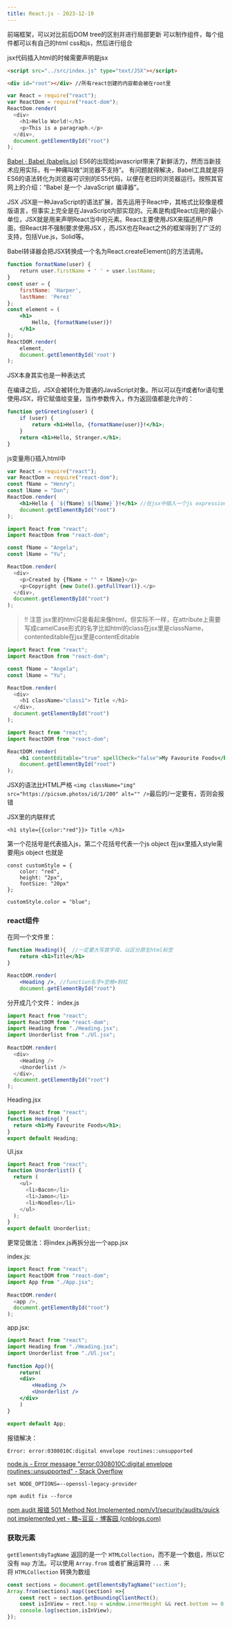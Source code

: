 ```yaml
---
title: React.js - 2023-12-19
---
```


前端框架，可以对比前后DOM tree的区别并进行局部更新
可以制作组件，每个组件都可以有自己的html css和js，然后进行组合

jsx代码插入html的时候需要声明是jsx
```html
<script src="../src/index.js" type="text/JSX"></script>
``` 

```html
<div id="root"></div> //所有react创建的内容都会被在root里
```

```jsx
var React = require("react");
var ReactDom = require("react-dom");
ReactDom.render(
  <div>
    <h1>Hello World!</h1>
    <p>This is a paragraph.</p>
  </div>,
  document.getElementById("root")
);
```

[Babel · Babel (babeljs.io)](https://babeljs.io/)
ES6的出现给javascript带来了新鲜活力，然而当新技术应用实际，有一种痛叫做“浏览器不支持”。
有问题就得解决，Babel工具就是将ES6的语法转化为浏览器可识别的ES5代码，以便在老旧的浏览器运行。按照其官网上的介绍：“Babel 是一个 JavaScript 编译器”。

JSX
JSX是一种JavaScript的语法扩展，首先运用于React中，其格式比较像是模版语言，但事实上完全是在JavaScript内部实现的。元素是构成React应用的最小单位，JSX就是用来声明React当中的元素。React主要使用JSX来描述用户界面，但React并不强制要求使用JSX ，而JSX也在React之外的框架得到了广泛的支持，包括Vue.js，Solid等。

Babel转译器会把JSX转换成一个名为React.createElement()的方法调用。

```jsx
function formatName(user) { 
	return user.firstName + ' ' + user.lastName; 
} 
const user = { 
    firstName: 'Harper', 
    lastName: 'Perez' 
}; 
const element = ( 
	<h1> 
		Hello, {formatName(user)}! 
	</h1> 
); 
ReactDOM.render( 
	element, 
	document.getElementById('root') 
);
```

JSX本身其实也是一种表达式

在编译之后，JSX会被转化为普通的JavaScript对象。所以可以在if或者for语句里使用JSX，将它赋值给变量，当作参数传入，作为返回值都是允许的：

```jsx
function getGreeting(user) { 
	if (user) { 
		return <h1>Hello, {formatName(user)}!</h1>; 
	} 
	return <h1>Hello, Stranger.</h1>; 
}
```

js变量用{}插入html中

```jsx
var React = require("react");
var ReactDom = require("react-dom");
const fName = "Henry";
const lName = "Dan";
ReactDom.render(
	<h1>Hello { `${fName} ${lName}`}!</h1> //在jsx中插入一个js expression，这个expression用了js里的往字符串里插入变量的`${}`方法
	document.getElementById("root")
);
```

```jsx
import React from "react";
import ReactDom from "react-dom";

const fName = "Angela";
const lName = "Yu";

ReactDom.render(
  <div>
    <p>Created by {fName + "" + lName}</p>
    <p>Copyright {new Date().getFullYear()}.</p>
  </div>,
  document.getElementById("root")
);
```

>!! 注意 jsx里的html只是看起来像html，但实际不一样，在attribute上需要写成camelCase形式的名字比如html的class在jsx里是className，contenteditable在jsx里是contentEditable

```jsx
import React from "react";
import ReactDom from "react-dom";

const fName = "Angela";
const lName = "Yu";

ReactDom.render(
  <div>
    <h1 className="class1"> Title </h1>
  </div>,
  document.getElementById("root")
);
```

```jsx
import React from "react";
import ReactDOM from "react-dom";

ReactDOM.render(
	<h1 contentEditable="true" spellCheck="false">My Favourite Foods</h1>, //camelCase形式写attributes
	document.getElementById("root")
);
```

JSX的语法比HTML严格
`<img className="img" src="https://picsum.photos/id/1/200" alt="" />`最后的/一定要有，否则会报错

JSX里的内联样式
```JSX
<h1 style={{color:"red"}}> Title </h1>
```
第一个花括号是代表插入js，第二个花括号代表一个js object
在jsx里插入style需要用js object
也就是
```JSX
const customStyle = {
	color: "red",
	height: "2px",
	fontSize: "20px"
};

customStyle.color = "blue";
```

### react组件

在同一个文件里：
```jsx
function Heading(){  //一定要大写首字母，以区分原生html标签
	return <h1>Title</h1>
}

ReactDOM.render(
	<Heading />, //function名字+空格+斜杠
	document.getElementById("root")
```

分开成几个文件：
index.js
```jsx
import React from "react";
import ReactDOM from "react-dom";
import Heading from "./Heading.jsx";
import Unorderlist from "./Ul.jsx";
  
ReactDOM.render(
  <div>
    <Heading />
    <Unorderlist />
  </div>,
  document.getElementById("root")
);
```

Heading.jsx
```jsx
import React from "react";
function Heading() {
  return <h1>My Favourite Foods</h1>;
}
export default Heading;
```

Ul.jsx
```jsx
import React from "react";
function Unorderlist() {
  return (
    <ul>
      <li>Bacon</li>
      <li>Jamon</li>
      <li>Noodles</li>
    </ul>
  );
}
export default Unorderlist;
```

更常见做法：将index.js再拆分出一个app.jsx

index.js:
```jsx
import React from "react";
import ReactDOM from "react-dom";
import App from "./App.jsx";
  
ReactDOM.render(
  <app />,
  document.getElementById("root")
);
```

app.jsx:
```jsx
import React from "react";
import Heading from "./Heading.jsx";
import Unorderlist from "./Ul.jsx";
  
function App(){
	return(
	<div>
		<Heading />
		<Unorderlist />
	</div>
	)
}

export default App;
```

报错解决：
```
Error: error:0308010C:digital envelope routines::unsupported
```
[node.js - Error message "error:0308010C:digital envelope routines::unsupported" - Stack Overflow](https://stackoverflow.com/questions/69692842/error-message-error0308010cdigital-envelope-routinesunsupported)

```command
set NODE_OPTIONS=--openssl-legacy-provider
```
```command
npm audit fix --force
```

[npm audit 报错 501 Method Not Implemented npm/v1/security/audits/quick not implemented yet - 糖~豆豆 - 博客园 (cnblogs.com)](https://www.cnblogs.com/sugartang/p/17637689.html)


### 获取元素


`getElementsByTagName` 返回的是一个 `HTMLCollection`，而不是一个数组，所以它没有 `map` 方法。可以使用 `Array.from` 或者扩展运算符 `...` 来将 `HTMLCollection` 转换为数组

```js
const sections = document.getElementsByTagName("section");
Array.from(sections).map((section) =>{
	const rect = section.getBoundingClientRect();
	const isInView = rect.top < window.innerHeight && rect.bottom >= 0;
	console.log(section,isInView);
});
```
